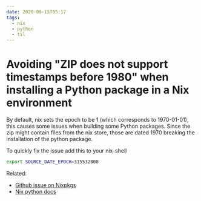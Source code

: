 ```yaml
---
date: 2020-09-15T05:17
tags: 
  - nix
  - python
  - til
---
```


# Avoiding "ZIP does not support timestamps before 1980" when installing a Python package in a Nix environment

By default, nix sets the epoch to be 1 (which corresponds to 1970-01-01), this causes some issues when building some Python packages. 
Since the zip might contain files from the nix store, those are dated 1970 breaking the installation of the python package.

To quickly fix the issue add this to your nix-shell
```sh
export SOURCE_DATE_EPOCH=315532800
```

Related:
- [Github issue on Nixpkgs](https://github.com/NixOS/nixpkgs/issues/270#issuecomment-467583872)
- [Nix python docs](https://github.com/NixOS/nixpkgs/blob/master/doc/languages-frameworks/python.section.md#python-setuppy-bdist_wheel-cannot-create-whl)

